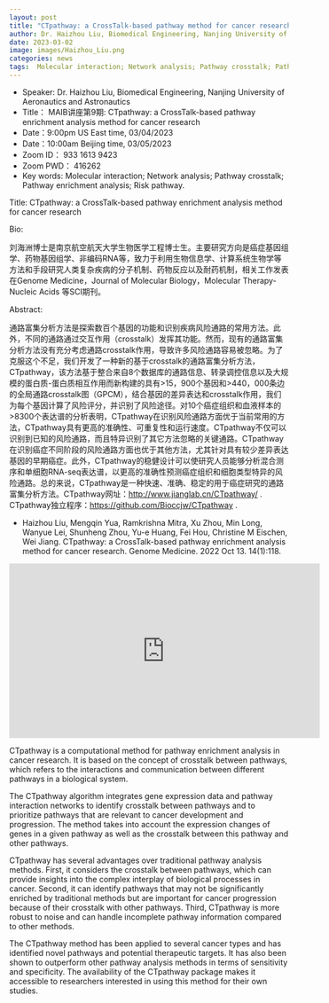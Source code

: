 ```yaml
---
layout: post
title: "CTpathway: a CrossTalk-based pathway method for cancer research"
author: Dr. Haizhou Liu, Biomedical Engineering, Nanjing University of Aeronautics and Astronautics
date: 2023-03-02
image: images/Haizhou_Liu.png
categories: news
tags:  Molecular interaction; Network analysis; Pathway crosstalk; Pathway enrichment analysis; Risk pathway.
---
```


- Speaker: Dr. Haizhou Liu, Biomedical Engineering, Nanjing University of Aeronautics and Astronautics
- Title： MAIB讲座第9期: CTpathway: a CrossTalk-based pathway enrichment analysis method for cancer research
- Date：9:00pm US East time, 03/04/2023
- Date：10:00am Beijing time, 03/05/2023
- Zoom  ID： 933 1613 9423
- Zoom PWD： 416262
- Key words:  Molecular interaction; Network analysis; Pathway crosstalk; Pathway enrichment analysis; Risk pathway.

Title: CTpathway: a CrossTalk-based pathway enrichment analysis method for cancer research

Bio:

刘海洲博士是南京航空航天大学生物医学工程博士生。主要研究方向是癌症基因组学、药物基因组学、非编码RNA等，致力于利用生物信息学、计算系统生物学等方法和手段研究人类复杂疾病的分子机制、药物反应以及耐药机制，相关工作发表在Genome Medicine，Journal of Molecular Biology，Molecular Therapy-Nucleic Acids 等SCI期刊。

Abstract:

通路富集分析方法是探索数百个基因的功能和识别疾病风险通路的常用方法。此外，不同的通路通过交互作用（crosstalk）发挥其功能。然而，现有的通路富集分析方法没有充分考虑通路crosstalk作用，导致许多风险通路容易被忽略。为了克服这个不足，我们开发了一种新的基于crosstalk的通路富集分析方法，CTpathway，该方法基于整合来自8个数据库的通路信息、转录调控信息以及大规模的蛋白质-蛋白质相互作用而新构建的具有>15，900个基因和>440，000条边的全局通路crosstalk图（GPCM），结合基因的差异表达和crosstalk作用，我们为每个基因计算了风险评分，并识别了风险途径。对10个癌症组织和血液样本的>8300个表达谱的分析表明，CTpathway在识别风险通路方面优于当前常用的方法，CTpathway具有更高的准确性、可重复性和运行速度。CTpathway不仅可以识别到已知的风险通路，而且特异识别了其它方法忽略的关键通路。CTpathway在识别癌症不同阶段的风险通路方面也优于其他方法，尤其针对具有较少差异表达基因的早期癌症。此外，CTpathway的稳健设计可以使研究人员能够分析混合测序和单细胞RNA-seq表达谱，以更高的准确性预测癌症组织和细胞类型特异的风险通路。总的来说，CTpathway是一种快速、准确、稳定的用于癌症研究的通路富集分析方法。CTpathway网址：http://www.jianglab.cn/CTpathway/ . CTpathway独立程序：https://github.com/Bioccjw/CTpathway .

* Haizhou Liu, Mengqin Yua, Ramkrishna Mitra, Xu Zhou, Min Long, Wanyue Lei, Shunheng Zhou, Yu-e Huang, Fei Hou, Christine M Eischen, Wei Jiang. CTpathway: a CrossTalk-based pathway enrichment analysis method for cancer research. Genome Medicine. 2022 Oct 13. 14(1):118.

<p align="center">
<iframe width="560" height="315" src="https://www.youtube.com/embed/a5dvYUjyj4E" title="YouTube video player" frameborder="0" allow="accelerometer; autoplay; clipboard-write; encrypted-media; gyroscope; picture-in-picture" allowfullscreen></iframe>
</p>


CTpathway is a computational method for pathway enrichment analysis in cancer research. It is based on the concept of crosstalk between pathways, which refers to the interactions and communication between different pathways in a biological system.

The CTpathway algorithm integrates gene expression data and pathway interaction networks to identify crosstalk between pathways and to prioritize pathways that are relevant to cancer development and progression. The method takes into account the expression changes of genes in a given pathway as well as the crosstalk between this pathway and other pathways.

CTpathway has several advantages over traditional pathway analysis methods. First, it considers the crosstalk between pathways, which can provide insights into the complex interplay of biological processes in cancer. Second, it can identify pathways that may not be significantly enriched by traditional methods but are important for cancer progression because of their crosstalk with other pathways. Third, CTpathway is more robust to noise and can handle incomplete pathway information compared to other methods.

The CTpathway method has been applied to several cancer types and has identified novel pathways and potential therapeutic targets. It has also been shown to outperform other pathway analysis methods in terms of sensitivity and specificity. The availability of the CTpathway package makes it accessible to researchers interested in using this method for their own studies.